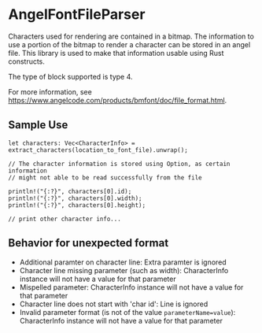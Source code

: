 # AngelFontFileParser

Characters used for rendering are contained in a bitmap. The information to use a portion of the bitmap to render a character can be stored in an angel file.
This library is used to make that information usable using Rust constructs.

The type of block supported is type 4.

For more information, see https://www.angelcode.com/products/bmfont/doc/file_format.html.

Sample Use
---------------
```
let characters: Vec<CharacterInfo> = extract_characters(location_to_font_file).unwrap();

// The character information is stored using Option, as certain information
// might not able to be read successfully from the file

println!("{:?}", characters[0].id);
println!("{:?}", characters[0].width);
println!("{:?}", characters[0].height);

// print other character info...
```

Behavior for unexpected format
-----------------------------
* Additional paramter on character line: Extra paramter is ignored
* Character line missing parameter (such as width): CharacterInfo instance will not have a value for that parameter
* Mispelled parameter: CharacterInfo instance will not have a value for that parameter
* Character line does not start with 'char id': Line is ignored
* Invalid parameter format (is not of the value `parameterName=value`): CharacterInfo instance will not have a value for that parameter
